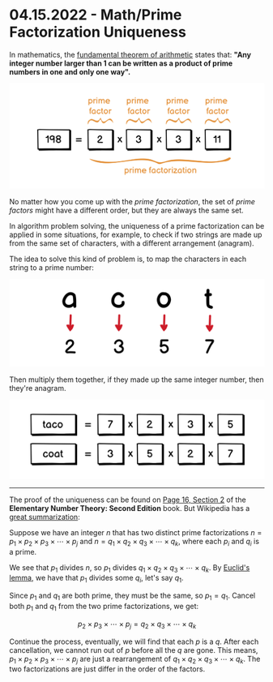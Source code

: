 # 04.15.2022 - Math/Prime Factorization Uniqueness

In mathematics, the [fundamental theorem of arithmetic](https://en.wikipedia.org/wiki/Fundamental_theorem_of_arithmetic) states that: **"Any integer number larger than 1 can be written as a product of prime numbers in one and only one way".**

![](_meta/prime-factorization.png)

No matter how you come up with the *prime factorization*, the set of *prime factors* might have a different order, but they are always the same set.

In algorithm problem solving, the uniqueness of a prime factorization can be applied in some situations, for example, to check if two strings are made up from the same set of characters, with a different arrangement (anagram).

The idea to solve this kind of problem is, to map the characters in each string to a prime number: 

![](_meta/prime-anagram-map.png)

Then multiply them together, if they made up the same integer number, then they're anagram.

![](_meta/prime-anagram-multiply.png)

---

The proof of the uniqueness can be found on [Page 16, Section 2](https://www.google.com/books/edition/Elementary_Number_Theory/tr7SzBTsk1UC?hl=en&gbpv=1&pg=PA16&printsec=frontcover) of the **Elementary Number Theory: Second Edition** book. But Wikipedia has a [great summarization](https://en.wikipedia.org/wiki/Fundamental_theorem_of_arithmetic#Uniqueness):

Suppose we have an integer $n$ that has two distinct prime factorizations $n = p_1 \times p_2 \times p_3 \times \cdots \times p_j$ and $n = q_1 \times q_2 \times q_3 \times \cdots \times q_k$, where each $p_i$ and $q_i$ is a prime.

We see that $p_1$ divides $n$, so $p_1$ divides $q_1 \times q_2 \times q_3 \times \cdots \times q_k$. By [Euclid's lemma](https://en.wikipedia.org/wiki/Euclid%27s_lemma), we have that $p_1$ divides some $q_i$, let's say $q_1$.

Since $p_1$ and $q_1$ are both prime, they must be the same, so $p_1 = q_1$. Cancel both $p_1$ and $q_1$ from the two prime factorizations, we get:

$$
p_2 \times p_3 \times \cdots \times p_j = q_2 \times q_3 \times \cdots \times q_k
$$

Continue the process, eventually, we will find that each $p$ is a $q$. After each cancellation, we cannot run out of $p$ before all the $q$ are gone. This means, $p_1 \times p_2 \times p_3 \times \cdots \times p_j$ are just a rearrangement of $q_1 \times q_2 \times q_3 \times \cdots \times q_k$. The two factorizations are just differ in the order of the factors.

